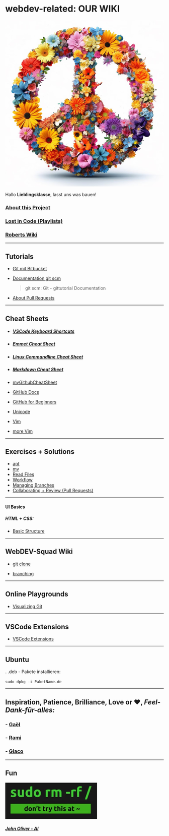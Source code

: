 # webdev-related: OUR WIKI

![peace](./assets/peace.jpg)

Hallo **Lieblingsklasse**, lasst uns was bauen!

### [About this Project](about.md)

### [Lost in Code (Playlists)](https://2701kai.github.io/lost/index.html)

### [Roberts Wiki](https://github.com/robbdouglas/web-dev-tutorials)

---


## Tutorials

- [Git mit Bitbucket](https://www.atlassian.com/de/git/tutorials/learn-git-with-bitbucket-cloud)

- [Documentation git scm](https://git-scm.com/docs/gittutorial)

  > git scm: Git - gittutorial Documentation

- [About Pull Requests](https://docs.github.com/en/pull-requests/collaborating-with-pull-requests/proposing-changes-to-your-work-with-pull-requests/about-pull-requests)

 
---

## Cheat Sheets

- ##### [VSCode Keyboard Shortcuts](https://github.com/2701kai/webdev-related/blob/main/cheat-sheets/vscode-keyboard-shortcuts-linux.pdf)

- ##### [Emmet Cheat Sheet](./cheat-sheets/emmet.html)

- ##### [Linux Commandline Cheat Sheet](https://github.com/2701kai/webdev-related/blob/main/cheat-sheets/linux-command-line.pdf)
 
- ##### [Markdown Cheat Sheet](https://github.com/adam-p/markdown-here/wiki/Markdown-Cheatsheet)
 
- [myGithubCheatSheet](https://github.com/2701kai/webdev-related/blob/main/cheat-sheets/git-cheat-sheet.md)

- [GitHub Docs](https://docs.github.com/en)

- [GitHub for Beginners](https://github.com/robbdouglas/web-dev-tutorials)

- [Unicode](https://www.compart.com/de/unicode/html)

- [Vim](./cheat-sheets/vim-cheatsheet.pdf)

- [more Vim]()
 
<hr>

## Exercises + Solutions

- [apt](./solutions/solution-apt.md)
- [mv](./solutions/solution-i-like-to-move-it.md)
- [Read Files](./solutions/solution-navigating-reading.md)
- [Workflow](./solutions/workflow.md)
- [Managing Branches](./solutions/managing-branches.md)
- [Collaborating + Review (Pull Requests)](./solutions/collaborating/README.md)



---

#### UI Basics

##### HTML + CSS:

- [Basic Structure](./solutions/basic_structure/index.html)

<hr>

## WebDEV-Squad Wiki

- [git clone](./wiki/2023-06-15-git_clone.md)

- [branching](./cheat-sheets/branching.md)

---

## Online Playgrounds

- [Visualizing Git](https://git-school.github.io/visualizing-git/)

---

## VSCode Extensions

- [VSCode Extensions](./extensions.md)

---

## Ubuntu

. .deb - Pakete installieren:

`sudo dpkg -i PaketName.de`

---

## Inspiration, Patience, Brilliance, Love or &#10084;, _Feel-Dank-f&uuml;r-alles:_

### - [Ga&euml;l](https://github.com/gael-src)

### - [Rami](https://github.com/rami-mohamad)

### - [Giaco](https://github.com/giacomotolari)

---

## Fun

![sudo-evil](./assets/sudo-evil.png)

##### [John Oliver - AI](https://www.youtube.com/watch?v=Sqa8Zo2XWc4)
